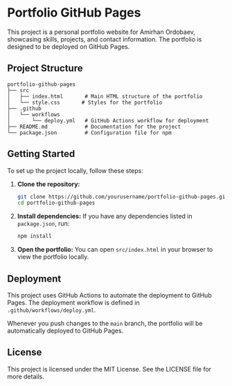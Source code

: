 # Portfolio GitHub Pages

This project is a personal portfolio website for Amirhan Ordobaev, showcasing skills, projects, and contact information. The portfolio is designed to be deployed on GitHub Pages.

## Project Structure

```
portfolio-github-pages
├── src
│   ├── index.html       # Main HTML structure of the portfolio
│   └── style.css       # Styles for the portfolio
├── .github
│   └── workflows
│       └── deploy.yml   # GitHub Actions workflow for deployment
├── README.md            # Documentation for the project
└── package.json         # Configuration file for npm
```

## Getting Started

To set up the project locally, follow these steps:

1. **Clone the repository:**
   ```bash
   git clone https://github.com/yourusername/portfolio-github-pages.git
   cd portfolio-github-pages
   ```

2. **Install dependencies:**
   If you have any dependencies listed in `package.json`, run:
   ```bash
   npm install
   ```

3. **Open the portfolio:**
   You can open `src/index.html` in your browser to view the portfolio locally.

## Deployment

This project uses GitHub Actions to automate the deployment to GitHub Pages. The deployment workflow is defined in `.github/workflows/deploy.yml`. 

Whenever you push changes to the `main` branch, the portfolio will be automatically deployed to GitHub Pages.

## License

This project is licensed under the MIT License. See the LICENSE file for more details.